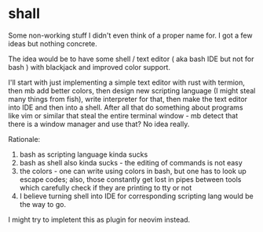 # shall
Some non-working stuff I didn't even think of a proper name for. I got a few ideas but nothing concrete.

The idea would be to have some shell / text editor ( aka bash IDE but not for bash ) with blackjack and improved color support.

I'll start with just implementing a simple text editor with rust with termion, then mb add better colors, then design new scripting language (I might steal many things from fish), write interpreter for that, then make the text editor into IDE and then into a shell.
After all that do something about programs like vim or similar that steal the entire terminal window - mb detect that there is a window manager and use that? No idea really.

Rationale:
1) bash as scripting language kinda sucks
2) bash as shell also kinda sucks - the editing of commands is not easy
3) the colors - one can write using colors in bash, but one has to look up escape codes; also, those constantly get lost in pipes between tools which carefully check if they are printing to tty or not
4) I believe turning shell into IDE for corresponding scripting lang would be the way to go.

I might try to impletent this as plugin for neovim instead.
